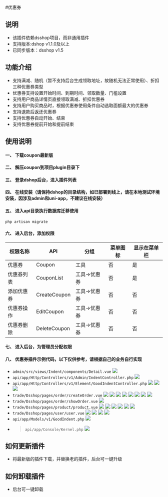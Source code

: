 #优惠券
## 说明
- 该插件依赖dsshop项目，而非通用插件
- 支持版本:dshop v1.1.0及以上
- 已同步版本：dsshop v1.5

## 功能介绍
- 支持满减、随机（暂不支持后台生成领取地址，故随机无法正常使用）、折扣三种优惠券类型
- 优惠券支持设置开始时间、到期时间、领取数量、门槛设置
- 支持用户商品详情页直接领取满减、折扣优惠券
- 支持用户购买商品时，根据优惠券使用条件自动选取面额最大的优惠券
- 支持退款后返还优惠券
- 支持优惠券自动开始、结束
- 支持优惠券提前开始和提前结束

## 使用说明
#### 一、 下载coupon最新版
#### 二、 解压coupon到项目plugin目录下
#### 三、 登录dshop后台，进入插件列表
#### 四、 在线安装（请保持dshop的目录结构，如已部署到线上，请在本地测试环境安装，因涉及admin和uni-app，不建议在线安装）
#### 五、 进入api目录执行数据库迁移使用

```
php artisan migrate
```
#### 六、 进入后台，添加权限

| **权限名称** | **API**      | **分组**     | **菜单图标** | **显示在菜单栏** |
| ------------ | ------------ | ------------ | ------------ | ---------------- |
| 优惠券       | Coupon       | 工具         | 否           | 是               |
| 优惠券列表   | CouponList   | 工具->优惠券 | 否           | 是               |
| 添加优惠券   | CreateCoupon | 工具->优惠券 | 否           | 否               |
| 优惠券操作   | EditCoupon   | 工具->优惠券 | 否           | 否               |
| 优惠券删除   | DeleteCoupon | 工具->优惠券 | 否           | 否               |



#### 七、 进入后台，为管理员分配权限
#### 八、 优惠券插件示例代码，以下仅供参考，请根据自己的业务自行实现
- `admin/src/views/Indent/components/Detail.vue`
![](/image/23.png)
- `api/app/Http/Controllers/v1/Admin/IndentController.php`
![](/image/19.png)
- `api/app/Http/Controllers/v1/Element/GoodIndentController.php`
![](/image/20.png)
![](/image/21.png)
![](/image/22.png)
- `trade/Dsshop/pages/order/createOrder.vue`
![](/image/11.png)
![](/image/12.png)
![](/image/13.png)
![](/image/14.png)
![](/image/15.png)
![](/image/16.png)
![](/image/17.png)
![](/image/18.png)
- `trade/Dsshop/pages/order/showOrder.vue`
![](/image/25.png)
- `trade/Dsshop/pages/product/product.vue`
![](/image/5.png)
![](/image/6.png)
![](/image/7.png)
![](/image/8.png)
![](/image/9.png)
![](/image/10.png)
- `trade/Dsshop/pages/user/user.vue`
![](/image/1.png)
![](/image/2.png)
![](/image/3.png)
![](/image/4.png)
- `api/app/Models/v1/GoodIndent.php`
![](/image/24.png)
- >`api/app/Console/Kernel.php`
![](/image/24.png)
## 如何更新插件
- 将最新版的插件下载，并替换老的插件，后台可一键升级
## 如何卸载插件
- 后台可一键卸载